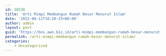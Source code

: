 ```yaml
---
id: 18536
title: 'Arti Mimpi Membangun Rumah Besar Menurut Islam'
date: '2022-08-11T18:20:33+00:00'
author: admin
layout: post
guid: 'https://bos.awn.biz.id/arti-mimpi-membangun-rumah-besar-menurut-islam/'
permalink: /arti-mimpi-membangun-rumah-besar-menurut-islam/
categories:
    - Uncategorized
---
```


